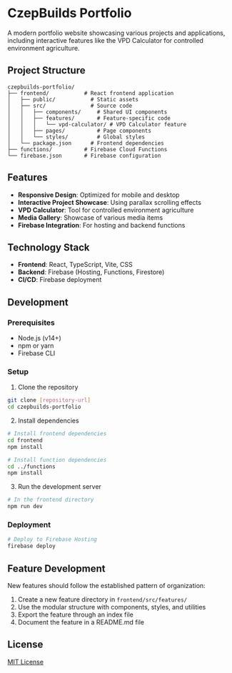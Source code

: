 # CzepBuilds Portfolio

A modern portfolio website showcasing various projects and applications, including interactive features like the VPD Calculator for controlled environment agriculture.

## Project Structure

```
czepbuilds-portfolio/
├── frontend/           # React frontend application
│   ├── public/           # Static assets
│   ├── src/              # Source code
│   │   ├── components/     # Shared UI components
│   │   ├── features/       # Feature-specific code
│   │   │   └── vpd-calculator/ # VPD Calculator feature
│   │   ├── pages/          # Page components
│   │   └── styles/         # Global styles
│   └── package.json      # Frontend dependencies
├── functions/          # Firebase Cloud Functions
└── firebase.json       # Firebase configuration
```

## Features

- **Responsive Design**: Optimized for mobile and desktop
- **Interactive Project Showcase**: Using parallax scrolling effects
- **VPD Calculator**: Tool for controlled environment agriculture
- **Media Gallery**: Showcase of various media items
- **Firebase Integration**: For hosting and backend functions

## Technology Stack

- **Frontend**: React, TypeScript, Vite, CSS
- **Backend**: Firebase (Hosting, Functions, Firestore)
- **CI/CD**: Firebase deployment

## Development

### Prerequisites

- Node.js (v14+)
- npm or yarn
- Firebase CLI

### Setup

1. Clone the repository
```bash
git clone [repository-url]
cd czepbuilds-portfolio
```

2. Install dependencies
```bash
# Install frontend dependencies
cd frontend
npm install

# Install function dependencies
cd ../functions
npm install
```

3. Run the development server
```bash
# In the frontend directory
npm run dev
```

### Deployment

```bash
# Deploy to Firebase Hosting
firebase deploy
```

## Feature Development

New features should follow the established pattern of organization:

1. Create a new feature directory in `frontend/src/features/`
2. Use the modular structure with components, styles, and utilities
3. Export the feature through an index file
4. Document the feature in a README.md file

## License

[MIT License](LICENSE)
